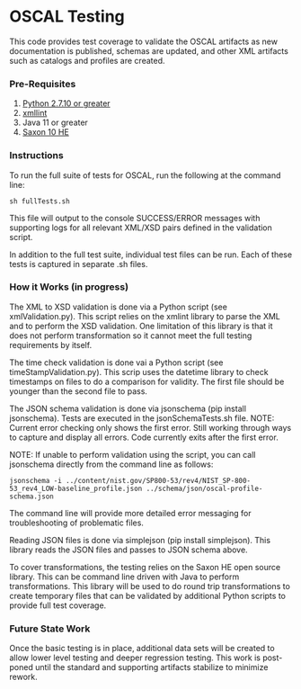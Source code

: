 # OSCAL Testing

This code provides test coverage to validate the OSCAL artifacts as new documentation is published, schemas are updated, and other XML artifacts such as catalogs and profiles are created.

### Pre-Requisites

1. [Python 2.7.10 or greater](https://www.python.org/)
2. [xmllint](https://linux.die.net/man/1/xmllint/)
3. Java 11 or greater
4. [Saxon 10 HE](http://saxon.sourceforge.net/)

### Instructions

To run the full suite of tests for OSCAL, run the following at the command line:

```sh fullTests.sh```

This file will output to the console SUCCESS/ERROR messages with supporting logs for all relevant XML/XSD pairs defined in the validation script.

In addition to the full test suite, individual test files can be run.  Each of these tests is captured in separate .sh files.

### How it Works (in progress)

The XML to XSD validation is done via a Python script (see xmlValidation.py).  This script relies on the xmlint library to parse the XML and to perform the XSD validation.  One limitation of this library is that it does not perform transformation so it cannot meet the full testing requirements by itself.

The time check validation is done vai a Python script (see timeStampValidation.py).  This scrip uses the datetime library to check timestamps on files to do a comparison for validity.  The first file should be younger than the second file to pass.

The JSON schema validation is done via jsonschema (pip install jsonschema).  Tests are executed in the jsonSchemaTests.sh file.  NOTE: Current error checking only shows the first error.  Still working through ways to capture and display all errors.  Code currently exits after the first error.

NOTE: If unable to perform validation using the script, you can call jsonschema directly from the command line as follows:

```
jsonschema -i ../content/nist.gov/SP800-53/rev4/NIST_SP-800-53_rev4_LOW-baseline_profile.json ../schema/json/oscal-profile-schema.json
```
The command line will provide more detailed error messaging for troubleshooting of problematic files.

Reading JSON files is done via simplejson (pip install simplejson).  This library reads the JSON files and passes to JSON schema above.

To cover transformations, the testing relies on the Saxon HE open source library.  This can be command line driven with Java to perform transformations.  This library will be used to do round trip transformations to create temporary files that can be validated by additional Python scripts to provide full test coverage.

### Future State Work

Once the basic testing is in place, additional data sets will be created to allow lower level testing and deeper regression testing.  This work is post-poned until the standard and supporting artifacts stabilize to minimize rework.
